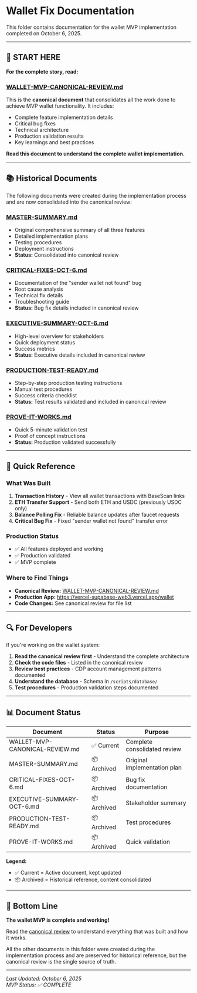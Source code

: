 # Wallet Fix Documentation

This folder contains documentation for the wallet MVP implementation completed on October 6, 2025.

---

## 📖 START HERE

**For the complete story, read:**
### [WALLET-MVP-CANONICAL-REVIEW.md](./WALLET-MVP-CANONICAL-REVIEW.md)

This is the **canonical document** that consolidates all the work done to achieve MVP wallet functionality. It includes:
- Complete feature implementation details
- Critical bug fixes
- Technical architecture
- Production validation results
- Key learnings and best practices

**Read this document to understand the complete wallet implementation.**

---

## 📚 Historical Documents

The following documents were created during the implementation process and are now consolidated into the canonical review:

### [MASTER-SUMMARY.md](./MASTER-SUMMARY.md)
- Original comprehensive summary of all three features
- Detailed implementation plans
- Testing procedures
- Deployment instructions
- **Status:** Consolidated into canonical review

### [CRITICAL-FIXES-OCT-6.md](./CRITICAL-FIXES-OCT-6.md)
- Documentation of the "sender wallet not found" bug
- Root cause analysis
- Technical fix details
- Troubleshooting guide
- **Status:** Bug fix details included in canonical review

### [EXECUTIVE-SUMMARY-OCT-6.md](./EXECUTIVE-SUMMARY-OCT-6.md)
- High-level overview for stakeholders
- Quick deployment status
- Success metrics
- **Status:** Executive details included in canonical review

### [PRODUCTION-TEST-READY.md](./PRODUCTION-TEST-READY.md)
- Step-by-step production testing instructions
- Manual test procedures
- Success criteria checklist
- **Status:** Test results validated and included in canonical review

### [PROVE-IT-WORKS.md](./PROVE-IT-WORKS.md)
- Quick 5-minute validation test
- Proof of concept instructions
- **Status:** Production validated successfully

---

## 🎯 Quick Reference

### What Was Built
1. **Transaction History** - View all wallet transactions with BaseScan links
2. **ETH Transfer Support** - Send both ETH and USDC (previously USDC only)
3. **Balance Polling Fix** - Reliable balance updates after faucet requests
4. **Critical Bug Fix** - Fixed "sender wallet not found" transfer error

### Production Status
- ✅ All features deployed and working
- ✅ Production validated
- ✅ MVP complete

### Where to Find Things
- **Canonical Review:** [WALLET-MVP-CANONICAL-REVIEW.md](./WALLET-MVP-CANONICAL-REVIEW.md)
- **Production App:** https://vercel-supabase-web3.vercel.app/wallet
- **Code Changes:** See canonical review for file list

---

## 🔍 For Developers

If you're working on the wallet system:

1. **Read the canonical review first** - Understand the complete architecture
2. **Check the code files** - Listed in the canonical review
3. **Review best practices** - CDP account management patterns documented
4. **Understand the database** - Schema in `/scripts/database/`
5. **Test procedures** - Production validation steps documented

---

## 📊 Document Status

| Document | Status | Purpose |
|----------|--------|---------|
| WALLET-MVP-CANONICAL-REVIEW.md | ✅ Current | Complete consolidated review |
| MASTER-SUMMARY.md | 📦 Archived | Original implementation plan |
| CRITICAL-FIXES-OCT-6.md | 📦 Archived | Bug fix documentation |
| EXECUTIVE-SUMMARY-OCT-6.md | 📦 Archived | Stakeholder summary |
| PRODUCTION-TEST-READY.md | 📦 Archived | Test procedures |
| PROVE-IT-WORKS.md | 📦 Archived | Quick validation |

**Legend:**
- ✅ Current = Active document, kept updated
- 📦 Archived = Historical reference, content consolidated

---

## 🎉 Bottom Line

**The wallet MVP is complete and working!**

Read the [canonical review](./WALLET-MVP-CANONICAL-REVIEW.md) to understand everything that was built and how it works.

All the other documents in this folder were created during the implementation process and are preserved for historical reference, but the canonical review is the single source of truth.

---

*Last Updated: October 6, 2025*  
*MVP Status: ✅ COMPLETE*

